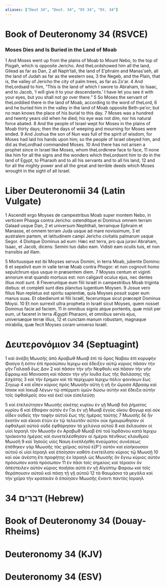 ```yaml
---
aliases: ["Deut 34", "Deut. 34", "Dt 34", "Dt. 34"]
---
```



# Book of Deuteronomy 34 (RSVCE)

### Moses Dies and Is Buried in the Land of Moab
1 And Moses went up from the plains of Moab to Mount Nebo, to the top of Pisgah, which is opposite Jericho. And theLordshowed him all the land, Gilead as far as Dan,
2 all Naphʹtali, the land of Eʹphraim and Manasʹseh, all the land of Judah as far as the western sea,
3 the Negeb, and the Plain, that is, the valley of Jericho the city of palm trees, as far as Zoʹar.
4 And theLordsaid to him, “This is the land of which I swore to Abraham, to Isaac, and to Jacob, ‘I will give it to your descendants.’ I have let you see it with your eyes, but you shall not go over there.”
5 So Moses the servant of theLorddied there in the land of Moab, according to the word of theLord,
6 and he buried him in the valley in the land of Moab opposite Beth-peʹor; but no man knows the place of his burial to this day.
7 Moses was a hundred and twenty years old when he died; his eye was not dim, nor his natural force abated.
8 And the people of Israel wept for Moses in the plains of Moab thirty days; then the days of weeping and mourning for Moses were ended.
9 And Joshua the son of Nun was full of the spirit of wisdom, for Moses had laid his hands upon him; so the people of Israel obeyed him, and did as theLordhad commanded Moses.
10 And there has not arisen a prophet since in Israel like Moses, whom theLordknew face to face,
11 none like him for all the signs and the wonders which theLordsent him to do in the land of Egypt, to Pharaoh and to all his servants and to all his land,
12 and for all the mighty power and all the great and terrible deeds which Moses wrought in the sight of all Israel.


# Liber Deuteronomii 34 (Latin Vulgate)

1 Ascendit ergo Moyses de campestribus Moab super montem Nebo, in verticem Phasga contra Jericho: ostenditque ei Dominus omnem terram Galaad usque Dan,
2 et universum Nephthali, terramque Ephraim et Manasse, et omnem terram Juda usque ad mare novissimum,
3 et australem partem, et latitudinem campi Jericho civitatis palmarum usque Segor.
4 Dixitque Dominus ad eum: Hæc est terra, pro qua juravi Abraham, Isaac, et Jacob, dicens: Semini tuo dabo eam. Vidisti eam oculis tuis, et non transibis ad illam.

5 Mortuusque est ibi Moyses servus Domini, in terra Moab, jubente Domino:
6 et sepelivit eum in valle terræ Moab contra Phogor: et non cognovit homo sepulchrum ejus usque in præsentem diem.
7 Moyses centum et viginti annorum erat quando mortuus est: non caligavit oculus ejus, nec dentes illius moti sunt.
8 Fleveruntque eum filii Israël in campestribus Moab triginta diebus: et completi sunt dies planctus lugentium Moysen.
9 Josue vero filius Nun repletus est spiritu sapientiæ, quia Moyses posuit super eum manus suas. Et obedierunt ei filii Israël, feceruntque sicut præcepit Dominus Moysi.
10 Et non surrexit ultra propheta in Israël sicut Moyses, quem nosset Dominus facie ad faciem,
11 in omnibus signis atque portentis, quæ misit per eum, ut faceret in terra Ægypti Pharaoni, et omnibus servis ejus, universæque terræ illius,
12 et cunctam manum robustam, magnaque mirabilia, quæ fecit Moyses coram universo Israël.


# Δευτερονόμιον 34 (Septuagint)

1 καὶ ἀνέβη Μωυσῆς ἀπὸ Αραβωθ Μωαβ ἐπὶ τὸ ὄρος Ναβαυ ἐπὶ κορυφὴν Φασγα ἥ ἐστιν ἐπὶ προσώπου Ιεριχω καὶ ἔδειξεν αὐτῷ κύριος πᾶσαν τὴν γῆν Γαλααδ ἕως Δαν
2 καὶ πᾶσαν τὴν γῆν Νεφθαλι καὶ πᾶσαν τὴν γῆν Εφραιμ καὶ Μανασση καὶ πᾶσαν τὴν γῆν Ιουδα ἕως τῆς θαλάσσης τῆς ἐσχάτης
3 καὶ τὴν ἔρημον καὶ τὰ περίχωρα Ιεριχω πόλιν φοινίκων ἕως Σηγωρ
4 καὶ εἶπεν κύριος πρὸς Μωυσῆν αὕτη ἡ γῆ ἣν ὤμοσα Αβρααμ καὶ Ισαακ καὶ Ιακωβ λέγων τῷ σπέρματι ὑμῶν δώσω αὐτήν καὶ ἔδειξα αὐτὴν τοῖς ὀφθαλμοῖς σου καὶ ἐκεῖ οὐκ εἰσελεύσῃ

5 καὶ ἐτελεύτησεν Μωυσῆς οἰκέτης κυρίου ἐν γῇ Μωαβ διὰ ῥήματος κυρίου
6 καὶ ἔθαψαν αὐτὸν ἐν Γαι ἐν γῇ Μωαβ ἐγγὺς οἴκου Φογωρ καὶ οὐκ οἶδεν οὐδεὶς τὴν ταφὴν αὐτοῦ ἕως τῆς ἡμέρας ταύτης
7 Μωυσῆς δὲ ἦν ἑκατὸν καὶ εἴκοσι ἐτῶν ἐν τῷ τελευτᾶν αὐτόν οὐκ ἠμαυρώθησαν οἱ ὀφθαλμοὶ αὐτοῦ οὐδὲ ἐφθάρησαν τὰ χελύνια αὐτοῦ
8 καὶ ἔκλαυσαν οἱ υἱοὶ Ισραηλ τὸν Μωυσῆν ἐν Αραβωθ Μωαβ ἐπὶ τοῦ Ιορδάνου κατὰ Ιεριχω τριάκοντα ἡμέρας καὶ συνετελέσθησαν αἱ ἡμέραι πένθους κλαυθμοῦ Μωυσῆ
9 καὶ Ἰησοῦς υἱὸς Ναυη ἐνεπλήσθη πνεύματος συνέσεως ἐπέθηκεν γὰρ Μωυσῆς τὰς χεῖρας αὐτοῦ ἐ{P'} αὐτόν καὶ εἰσήκουσαν αὐτοῦ οἱ υἱοὶ Ισραηλ καὶ ἐποίησαν καθότι ἐνετείλατο κύριος τῷ Μωυσῇ
10 καὶ οὐκ ἀνέστη ἔτι προφήτης ἐν Ισραηλ ὡς Μωυσῆς ὃν ἔγνω κύριος αὐτὸν πρόσωπον κατὰ πρόσωπον
11 ἐν πᾶσι τοῖς σημείοις καὶ τέρασιν ὃν ἀπέστειλεν αὐτὸν κύριος ποιῆσαι αὐτὰ ἐν γῇ Αἰγύπτῳ Φαραω καὶ τοῖς θεράπουσιν αὐτοῦ καὶ πάσῃ τῇ γῇ αὐτοῦ
12 τὰ θαυμάσια τὰ μεγάλα καὶ τὴν χεῖρα τὴν κραταιάν ἃ ἐποίησεν Μωυσῆς ἔναντι παντὸς Ισραηλ


# 34 דברים (Hebrew)


# Book of Deuteronomy 34 (Douay-Rheims)


# Deuteronomy 34 (KJV)


# Deuteronomy 34 (ESV)

